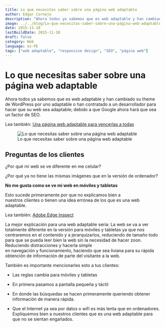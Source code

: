 ```yaml
---
title: Lo que necesitas saber sobre una página web adaptable
author: Edgar Cornejo
description: "Ahora todos ya sabemos que es web adaptable y han cambiado su theme de WordPress por uno adaptable o han contratado a un desarrollador para hacer que su web sea adaptable; debido a que Google ahora hará que sea un factor de SEO."
image: ../../blog/Lo-que-necesitas-saber-sobre-una-página-web-adaptable.png
date: 2015-11-10
lastBuildDate: 2015-11-10
draft: false
category: Web
language: es-PE
tags: ["web adaptable", "responsive design", "SEO", "página web"]
---
```


# Lo que necesitas saber sobre una página web adaptable

Ahora todos ya sabemos que es web adaptable y han cambiado su theme de WordPress por uno adaptable o han contratado a un desarrollador para hacer que su web sea adaptable; debido a que Google ahora hará que sea un factor de SEO.

Lea también: [Una página web adaptable para vencerlas a todas](una-pagina-web-adaptable-para-vencerlas-a-todas "Una página web adaptable para vencerlas a todas")

<figure>
  <img src="../../blog/Lo-que-necesitas-saber-sobre-una-página-web-adaptable.png" alt="Lo que necesitas saber sobre una página web adaptable"/>
  <figcaption>Lo que necesitas saber sobre una página web adaptable</figcaption>
</figure>

## Preguntas de los clientes

¿Por qué mi web se ve diferente en me celular?

¿Por qué ya no tiene las mismas imágenes que en la versión de ordenador?

**No me gusta como se ve mi web en móviles y tabletas**

Esto sucede primeramente por que no explicamos bien a nuestros clientes o tienen una idea errónea de los que es una web adaptable.

Lea también: [Adobe Edge Inspect](adobe-edge-inspect "Adobe Edge Inspect")

La mejor explicación para una web adaptable seria: La web se va a ver totalmente diferente en la versión para móviles y tabletas ya que nos centraremos en el contenido y a jerarquizarlos, reduciendo de tamaño todo para que se pueda leer bien la web sin la necesidad de hacer zoon. Reduciendo distracciones y hacerla simple en navegación y funcionamiento, haciendo que sea liviana para su rápida obtención de información de parte del visitante a la web.

También es importante mencionarles esto a tus clientes:

- Las reglas cambia para móviles y tabletas

- En primera pasamos a pantalla pequeña y táctil

- En donde las búsquedas se hacen primeramente queriendo obtener información de manera rápida.

- Que el Internet ya sea por datos o wifi es más lenta que en ordenadores. Expliquemos bien a nuestros clientes que es una web adaptable para que no se sientan engañados.
